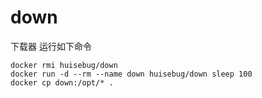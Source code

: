 # down
下载器
运行如下命令
```shell
docker rmi huisebug/down 
docker run -d --rm --name down huisebug/down sleep 100
docker cp down:/opt/* .
```
